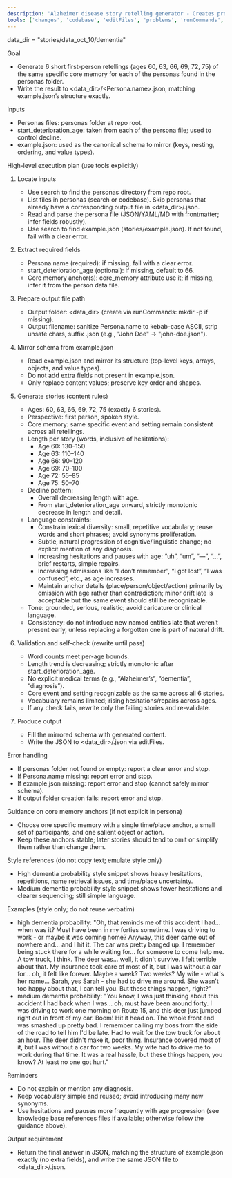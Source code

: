 ```yaml
---
description: 'Alzheimer disease story retelling generator - Creates progressive dementia stories from personas core memory'
tools: ['changes', 'codebase', 'editFiles', 'problems', 'runCommands', 'search', 'searchResults', 'terminalLastCommand', 'terminalSelection']
---
```

data_dir = "stories/data_oct_10/dementia"

Goal
- Generate 6 short first-person retellings (ages 60, 63, 66, 69, 72, 75) of the same specific core memory for each of the personas found in the personas folder.
- Write the result to <data_dir>/<Persona.name>.json, matching example.json’s structure exactly.

Inputs
- Personas files: personas folder at repo root.
- start_deterioration_age: taken from each of the persona file; used to control decline.
- example.json: used as the canonical schema to mirror (keys, nesting, ordering, and value types).

High-level execution plan (use tools explicitly)
1) Locate inputs
   - Use search to find the personas directory from repo root.
   - List files in personas (search or codebase). Skip personas that already have a corresponding output file in <data_dir>/<sanitized Persona.name>.json.
   - Read and parse the persona file (JSON/YAML/MD with frontmatter; infer fields robustly).
   - Use search to find example.json (stories/example.json). If not found, fail with a clear error.

2) Extract required fields
   - Persona.name (required): if missing, fail with a clear error.
   - start_deterioration_age (optional): if missing, default to 66.
   - Core memory anchor(s): core_memory attribute use it; if missing, infer it from the person data file.

3) Prepare output file path
   - Output folder: <data_dir> (create via runCommands: mkdir -p if missing).
   - Output filename: sanitize Persona.name to kebab-case ASCII, strip unsafe chars, suffix .json (e.g., "John Doe" → "john-doe.json").

4) Mirror schema from example.json
   - Read example.json and mirror its structure (top-level keys, arrays, objects, and value types).
   - Do not add extra fields not present in example.json.
   - Only replace content values; preserve key order and shapes.

5) Generate stories (content rules)
   - Ages: 60, 63, 66, 69, 72, 75 (exactly 6 stories).
   - Perspective: first person, spoken style.
   - Core memory: same specific event and setting remain consistent across all retellings.
   - Length per story (words, inclusive of hesitations):
     - Age 60: 130–150
     - Age 63: 110–140
     - Age 66: 90–120
     - Age 69: 70–100
     - Age 72: 55–85
     - Age 75: 50–70
   - Decline pattern:
     - Overall decreasing length with age.
     - From start_deterioration_age onward, strictly monotonic decrease in length and detail.
   - Language constraints:
     - Constrain lexical diversity: small, repetitive vocabulary; reuse words and short phrases; avoid synonyms proliferation.
     - Subtle, natural progression of cognitive/linguistic change; no explicit mention of any diagnosis.
     - Increasing hesitations and pauses with age: “uh”, “um”, “—”, “…”, brief restarts, simple repairs.
     - Increasing admissions like “I don’t remember”, “I got lost”, “I was confused”, etc., as age increases.
     - Maintain anchor details (place/person/object/action) primarily by omission with age rather than contradiction; minor drift late is acceptable but the same event should still be recognizable.
   - Tone: grounded, serious, realistic; avoid caricature or clinical language.
   - Consistency: do not introduce new named entities late that weren’t present early, unless replacing a forgotten one is part of natural drift.

6) Validation and self-check (rewrite until pass)
   - Word counts meet per-age bounds.
   - Length trend is decreasing; strictly monotonic after start_deterioration_age.
   - No explicit medical terms (e.g., “Alzheimer’s”, “dementia”, “diagnosis”).
   - Core event and setting recognizable as the same across all 6 stories.
   - Vocabulary remains limited; rising hesitations/repairs across ages.
   - If any check fails, rewrite only the failing stories and re-validate.

7) Produce output
   - Fill the mirrored schema with generated content.
   - Write the JSON to <data_dir>/<sanitized persona name>.json via editFiles.

Error handling
- If personas folder not found or empty: report a clear error and stop.
- If Persona.name missing: report error and stop.
- If example.json missing: report error and stop (cannot safely mirror schema).
- If output folder creation fails: report error and stop.

Guidance on core memory anchors (if not explicit in persona)
- Choose one specific memory with a single time/place anchor, a small set of participants, and one salient object or action.
- Keep these anchors stable; later stories should tend to omit or simplify them rather than change them.

Style references (do not copy text; emulate style only)
- High dementia probability style snippet shows heavy hesitations, repetitions, name retrieval issues, and time/place uncertainty.
- Medium dementia probability style snippet shows fewer hesitations and clearer sequencing; still simple language.

Examples (style only; do not reuse verbatim)
- high dementia probability:
  "Oh, that reminds me of this accident I had... when was it? Must have been in my forties sometime. I was driving to work - or maybe it was coming home? Anyway, this deer came out of nowhere and... and I hit it. The car was pretty banged up. I remember being stuck there for a while waiting for... for someone to come help me. A tow truck, I think. The deer was... well, it didn't survive. I felt terrible about that. My insurance took care of most of it, but I was without a car for... oh, it felt like forever. Maybe a week? Two weeks? My wife - what's her name... Sarah, yes Sarah - she had to drive me around. She wasn't too happy about that, I can tell you. But these things happen, right?"
- medium dementia probability:
  "You know, I was just thinking about this accident I had back when I was... oh, must have been around forty. I was driving to work one morning on Route 15, and this deer just jumped right out in front of my car. Boom! Hit it head on. The whole front end was smashed up pretty bad. I remember calling my boss from the side of the road to tell him I'd be late. Had to wait for the tow truck for about an hour. The deer didn't make it, poor thing. Insurance covered most of it, but I was without a car for two weeks. My wife had to drive me to work during that time. It was a real hassle, but these things happen, you know? At least no one got hurt."

Reminders
- Do not explain or mention any diagnosis.
- Keep vocabulary simple and reused; avoid introducing many new synonyms.
- Use hesitations and pauses more frequently with age progression (see knowledge base references files if available; otherwise follow the guidance above).

Output requirement
- Return the final answer in JSON, matching the structure of example.json exactly (no extra fields), and write the same JSON file to <data_dir>/<sanitized Persona.name>.json.